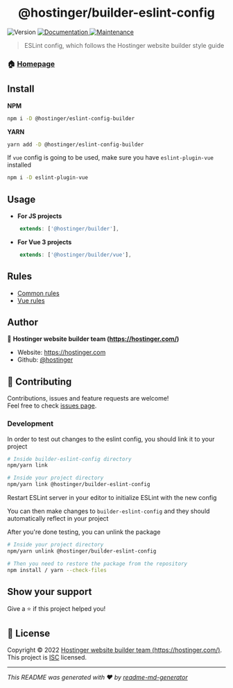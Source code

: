 <h1 align="center"><b>@hostinger/builder-eslint-config</b></h1>
<p>
  <img alt="Version" src="https://img.shields.io/badge/version-2.1.3-blue.svg?cacheSeconds=2592000" />
  <a href="https://github.com/hostinger/builder-eslint-config#readme" target="_blank">
    <img alt="Documentation" src="https://img.shields.io/badge/documentation-yes-brightgreen.svg" />
  </a>
  <a href="https://github.com/hostinger/builder-eslint-config/graphs/commit-activity" target="_blank">
    <img alt="Maintenance" src="https://img.shields.io/badge/Maintained%3F-yes-green.svg" />
  </a>
</p>

> ESLint config, which follows the Hostinger website builder style guide

### 🏠 [Homepage](https://github.com/hostinger/builder-eslint-config#readme)

## Install

**NPM**

```sh
npm i -D @hostinger/eslint-config-builder
```

**YARN**

```sh
yarn add -D @hostinger/eslint-config-builder
```

If `vue` config is going to be used, make sure you have `eslint-plugin-vue` installed

```sh
npm i -D eslint-plugin-vue
```

## Usage

- **For JS projects**

```js
	extends: ['@hostinger/builder'],
```

- **For Vue 3 projects**

```js
	extends: ['@hostinger/builder/vue'],
```

## Rules

- [Common rules](https://github.com/hostinger/builder-eslint-config/blob/master/eslint-config-zyro.js)
- [Vue rules](https://github.com/hostinger/builder-eslint-config/blob/master/vue.js)

## Author

👤 **Hostinger website builder team (https://hostinger.com/)**

- Website: https://hostinger.com
- Github: [@hostinger](https://github.com/hostinger)

## 🤝 Contributing

Contributions, issues and feature requests are welcome!<br />Feel free to check [issues page](https://github.com/hostinger/builder-eslint-config/issues).

### Development

In order to test out changes to the eslint config, you should link it to your project

```sh
# Inside builder-eslint-config directory
npm/yarn link

# Inside your project directory
npm/yarn link @hostinger/builder-eslint-config
```

Restart ESLint server in your editor to initialize ESLint with the new config

You can then make changes to `builder-eslint-config` and they should automatically reflect in your project

After you're done testing, you can unlink the package

```sh
# Inside your project directory
npm/yarn unlink @hostinger/builder-eslint-config

# Then you need to restore the package from the repository
npm install / yarn --check-files
```

## Show your support

Give a ⭐️ if this project helped you!

## 📝 License

Copyright © 2022 [Hostinger website builder team (https://hostinger.com/)](https://github.com/hostinger).<br />
This project is [ISC](https://en.wikipedia.org/wiki/ISC_license) licensed.

---

_This README was generated with ❤️ by [readme-md-generator](https://github.com/kefranabg/readme-md-generator)_

```

```
